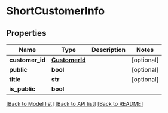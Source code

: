 # ShortCustomerInfo

## Properties
Name | Type | Description | Notes
------------ | ------------- | ------------- | -------------
**customer_id** | [**CustomerId**](CustomerId.md) |  | [optional] 
**public** | **bool** |  | [optional] 
**title** | **str** |  | [optional] 
**is_public** | **bool** |  | 

[[Back to Model list]](../README.md#documentation-for-models) [[Back to API list]](../README.md#documentation-for-api-endpoints) [[Back to README]](../README.md)

